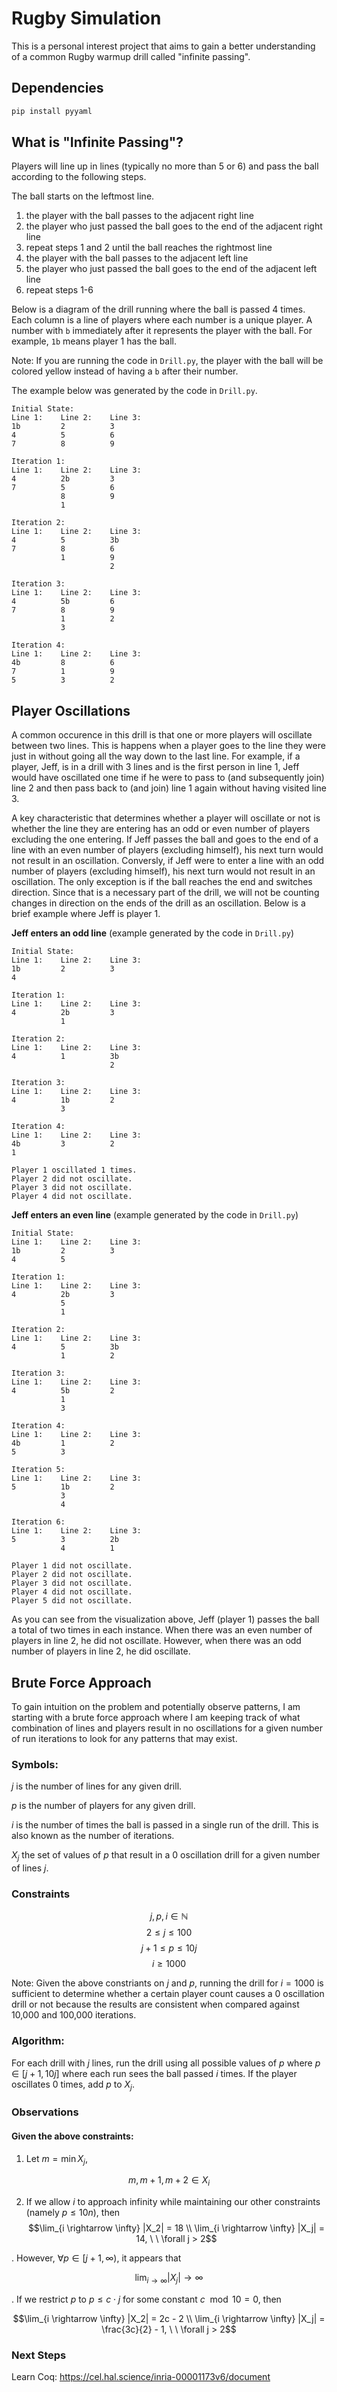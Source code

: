 # Rugby Simulation

This is a personal interest project that aims to gain a better understanding of a common Rugby warmup drill called "infinite passing". 

## Dependencies

```bash
pip install pyyaml
```

## What is "Infinite Passing"?

Players will line up in lines (typically no more than 5 or 6) and pass the ball according to the following steps. 

The ball starts on the leftmost line. 

1. the player with the ball passes to the adjacent right line
2. the player who just passed the ball goes to the end of the adjacent right line
3. repeat steps 1 and 2 until the ball reaches the rightmost line
4. the player with the ball passes to the adjacent left line 
5. the player who just passed the ball goes to the end of the adjacent left line
6. repeat steps 1-6

Below is a diagram of the drill running where the ball is passed 4 times. Each column is a line of players where each number is a unique player. A number with `b` immediately after it represents the player with the ball. For example, `1b` means player 1 has the ball.

Note: If you are running the code in `Drill.py`, the player with the ball will be colored yellow instead of having a `b` after their number. 

The example below was generated by the code in `Drill.py`.
```
Initial State:
Line 1:    Line 2:    Line 3:    
1b         2          3          
4          5          6          
7          8          9          

Iteration 1:
Line 1:    Line 2:    Line 3:    
4          2b         3          
7          5          6          
           8          9          
           1                     

Iteration 2:
Line 1:    Line 2:    Line 3:    
4          5          3b         
7          8          6          
           1          9          
                      2          

Iteration 3:
Line 1:    Line 2:    Line 3:    
4          5b         6          
7          8          9          
           1          2          
           3                     

Iteration 4:
Line 1:    Line 2:    Line 3:    
4b         8          6          
7          1          9          
5          3          2          
```

## Player Oscillations

A common occurence in this drill is that one or more players will oscillate between two lines. This is happens when a player goes to the line they were just in without going all the way down to the last line. For example, if a player, Jeff, is in a drill with 3 lines and is the first person in line 1, Jeff would have oscillated one time if he were to pass to (and subsequently join) line 2 and then pass back to (and join) line 1 again without having visited line 3. 

A key characteristic that determines whether a player will oscillate or not is whether the line they are entering has an odd or even number of players excluding the one entering. If Jeff passes the ball and goes to the end of a line with an even number of players (excluding himself), his next turn would not result in an oscillation. Conversly, if Jeff were to enter a line with an odd number of players (excluding himself), his next turn would not result in an oscillation. The only exception is if the ball reaches the end and switches direction. Since that is a necessary part of the drill, we will not be counting changes in direction on the ends of the drill as an oscillation. Below is a brief example where Jeff is player 1. 

**Jeff enters an odd line** (example generated by the code in `Drill.py`)

```
Initial State:
Line 1:    Line 2:    Line 3:    
1b         2          3          
4                                

Iteration 1:
Line 1:    Line 2:    Line 3:    
4          2b         3          
           1                     

Iteration 2:
Line 1:    Line 2:    Line 3:    
4          1          3b         
                      2          

Iteration 3:
Line 1:    Line 2:    Line 3:    
4          1b         2          
           3                     

Iteration 4:
Line 1:    Line 2:    Line 3:    
4b         3          2          
1                                

Player 1 oscillated 1 times.
Player 2 did not oscillate.
Player 3 did not oscillate.
Player 4 did not oscillate.
```

**Jeff enters an even line** (example generated by the code in `Drill.py`)

```
Initial State:
Line 1:    Line 2:    Line 3:    
1b         2          3          
4          5                     

Iteration 1:
Line 1:    Line 2:    Line 3:    
4          2b         3          
           5                     
           1                     

Iteration 2:
Line 1:    Line 2:    Line 3:    
4          5          3b         
           1          2          

Iteration 3:
Line 1:    Line 2:    Line 3:    
4          5b         2          
           1                     
           3                     

Iteration 4:
Line 1:    Line 2:    Line 3:    
4b         1          2          
5          3                     

Iteration 5:
Line 1:    Line 2:    Line 3:    
5          1b         2          
           3                     
           4                     

Iteration 6:
Line 1:    Line 2:    Line 3:    
5          3          2b         
           4          1          

Player 1 did not oscillate.
Player 2 did not oscillate.
Player 3 did not oscillate.
Player 4 did not oscillate.
Player 5 did not oscillate.
```

As you can see from the visualization above, Jeff (player 1) passes the ball a total of two times in each instance. When there was an even number of players in line 2, he did not oscillate. However, when there was an odd number of players in line 2, he did oscillate. 

## Brute Force Approach

To gain intuition on the problem and potentially observe patterns, I am starting with a brute force approach where I am keeping track of what combination of lines and players result in no oscillations for a given number of run iterations to look for any patterns that may exist.

### Symbols:

$j$ is the number of lines for any given drill.

$p$ is the number of players for any given drill.

$i$ is the number of times the ball is passed in a single run of the drill. This is also known as the number of iterations.

$X_{j}$ the set of values of $p$ that result in a 0 oscillation drill for a given number of lines $j$.

### Constraints 

$$j,p,i \in \mathbb{N}$$
$$2 \le  j \le 100$$
$$j + 1 \le p \le 10j$$
$$i \ge 1000$$

Note: Given the above constriants on $j$ and $p$, running the drill for $i = 1000$ is sufficient to determine whether a certain player count causes a 0 oscillation drill or not because the results are consistent when compared against 10,000 and 100,000 iterations. 

### Algorithm:

For each drill with $j$ lines, run the drill using all possible values of $p$ where $p \in [j + 1, 10j]$ where each run sees the ball passed $i$ times. If the player oscillates 0 times, add $p$ to $X_{j}$.

### Observations

#### Given the above constraints: 

1. Let $m = \min{X_j}$, 

$$m, m + 1, m + 2 \in X_i$$

2. If we allow $i$ to approach infinity while maintaining our other constraints (namely $p \le 10n$), then 
$$\lim_{i \rightarrow \infty} |X_2| = 18 \\ \lim_{i \rightarrow \infty} |X_j| = 14, \ \ \forall j > 2$$

. However, $\forall p \in [j+1, \infty)$, it appears that

$$\lim_{i \rightarrow \infty} |X_j| \rightarrow \infty$$

. If we restrict $p$ to $p \le c \cdot j$ for some constant $c \mod 10 = 0$, then

$$\lim_{i \rightarrow \infty} |X_2| = 2c - 2 \\ \lim_{i \rightarrow \infty} |X_j| = \frac{3c}{2} - 1, \ \ \forall j > 2$$

### Next Steps

Learn Coq: https://cel.hal.science/inria-00001173v6/document
